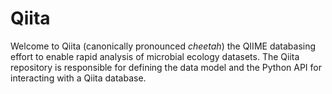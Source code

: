 Qiita
=====

Welcome to Qiita (canonically pronounced *cheetah*) the QIIME databasing effort to enable rapid analysis of microbial ecology datasets. The Qiita repository is responsible for defining the data model and the Python API for interacting with a Qiita database.

